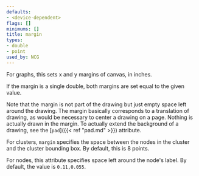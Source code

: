 ```yaml
---
defaults:
- <device-dependent>
flags: []
minimums: []
title: margin
types:
- double
- point
used_by: NCG
---
```

For graphs, this sets x and y margins of canvas, in inches.

If the margin is a single double, both margins are set equal to the given
value.

Note that the margin is not part of the drawing but just empty space left
around the drawing. The margin basically corresponds to a translation of
drawing, as would be necessary to center a drawing on a page. Nothing is
actually drawn in the margin. To actually extend the background of a drawing,
see the [`pad`]({{< ref "pad.md" >}}) attribute.

For clusters, `margin` specifies the space between the nodes in the cluster
and the cluster bounding box. By default, this is 8 points.

For nodes, this attribute specifies space left around the node's label. By
default, the value is `0.11,0.055`.
